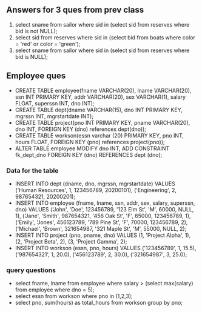 ## Answers for 3 ques from prev class
1.  select sname from sailor where sid in (select sid from reserves where bid is not NULL);
2.  select sid from reserves where sid in (select bid from boats where color = 'red' or color = 'green');
3.  select sname from sailor where sid in (select sid from reserves where bid is NULL);

## Employee ques

- CREATE TABLE employee(fname VARCHAR(20), lname VARCHAR(20), ssn INT PRIMARY KEY, addr VARCHAR(20), sex VARCHAR(1), salary FLOAT, superssn INT, dno INT);
- CREATE TABLE dept(dname VARCHAR(15), dno INT PRIMARY KEY, mgrssn INT, mgrstartdate INT); 
- CREATE TABLE project(pno INT PRIMARY KEY, pname VARCHAR(20), dno INT, FOREIGN KEY (dno) references dept(dno));
- CREATE TABLE workson(essn varchar (20) PRIMARY KEY,  pno INT, hours FLOAT, FOREIGN KEY (pno) references project(pno));
- ALTER TABLE employee   MODIFY dno INT, ADD CONSTRAINT fk_dept_dno  FOREIGN KEY (dno) REFERENCES dept (dno);


### Data for the table

- INSERT INTO dept (dname, dno, mgrssn, mgrstartdate) VALUES
('Human Resources', 1, 123456789, 20200101),
('Engineering', 2, 987654321, 20200201);
- INSERT INTO employee (fname, lname, ssn, addr, sex, salary, superssn, dno) VALUES
('John', 'Doe', 123456789, '123 Elm St', 'M', 60000, NULL, 1),
('Jane', 'Smith', 987654321, '456 Oak St', 'F', 65000, 123456789, 1),
('Emily', 'Jones', 456123789, '789 Pine St', 'F', 70000, 123456789, 2),
('Michael', 'Brown', 321654987, '321 Maple St', 'M', 55000, NULL, 2);
- INSERT INTO project (pno, pname, dno) VALUES
(1, 'Project Alpha', 1),
(2, 'Project Beta', 2),
(3, 'Project Gamma', 2);
- INSERT INTO workson (essn, pno, hours) VALUES
('123456789', 1, 15.5),
('987654321', 1, 20.0),
('456123789', 2, 30.0),
('321654987', 3, 25.0);


### query questions
- select fname, lname from employee where salary > (select max(salary) from employee where dno = 5);
- select essn from workson where pno in (1,2,3);
- select pno, sum(hours) as total_hours from workson group by pno;
